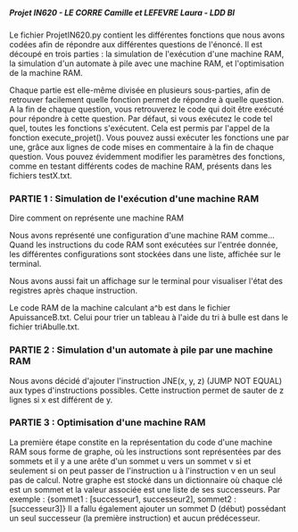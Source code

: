 ##### Projet IN620 - LE CORRE Camille et LEFEVRE Laura - LDD BI


Le fichier ProjetIN620.py contient les différentes fonctions que nous avons codées afin de répondre aux différentes questions de l'énoncé. Il est découpé en trois parties : la simulation de l'exécution d'une machine RAM, la simulation d'un automate à pile avec une machine RAM, et l'optimisation de la machine RAM.

Chaque partie est elle-même divisée en plusieurs sous-parties, afin de retrouver facilement quelle fonction permet de répondre à quelle question.
A la fin de chaque question, vous retrouverez le code qui doit être exécuté pour répondre à cette question. Par défaut, si vous exécutez le code tel quel, toutes les fonctions s'exécutent. Cela est permis par l'appel de la fonction execute_projet(). Vous pouvez aussi exécuter les fonctions une par une, grâce aux lignes de code mises en commentaire à la fin de chaque question.
Vous pouvez évidemment modifier les paramètres des fonctions, comme en testant différents codes de machine RAM, présents dans les fichiers testX.txt.

### PARTIE 1 : Simulation de l'exécution d'une machine RAM

Dire comment on représente une machine RAM

Nous avons représenté une configuration d'une machine RAM comme... Quand les instructions du code RAM sont exécutées sur l'entrée donnée, les différentes configurations sont stockées dans une liste, affichée sur le terminal.

Nous avons aussi fait un affichage sur le terminal pour visualiser l'état des registres après chaque instruction.

Le code RAM de la machine calculant a^b est dans le fichier ApuissanceB.txt.
Celui pour trier un tableau à l'aide du tri à bulle est dans le fichier triAbulle.txt.

### PARTIE 2 : Simulation d'un automate à pile par une machine RAM

Nous avons décidé d'ajouter l'instruction JNE(x, y, z) (JUMP NOT EQUAL) aux types d'instructions possibles. Cette instruction permet de sauter de z lignes si x est différent de y.

### PARTIE 3 : Optimisation d'une machine RAM

La première étape constite en la représentation du code d'une machine RAM sous forme de graphe, où les instructions sont représentées par des sommets et il y a une arête d'un sommet u vers un sommet v si et seulement si on peut passer de l'instruction u à l'instruction v en un seul pas de calcul.
Notre graphe est stocké dans un dictionnaire où chaque clé est un sommet et la valeur associée est une liste de ses successeurs. Par exemple : {sommet1 : [successeur1, successeur2], sommet2 : [successeur3]}
Il a fallu également ajouter un sommet D (début) possédant un seul successeur (la première instruction) et aucun prédécesseur. 
